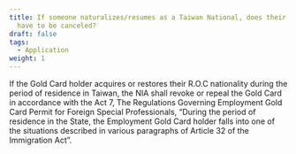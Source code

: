 ```yaml
---
title: If someone naturalizes/resumes as a Taiwan National, does their Gold Card
  have to be canceled?
draft: false
tags:
  - Application
weight: 1
---
```

If the Gold Card holder acquires or restores their R.O.C nationality during the period of residence in Taiwan, the NIA shall revoke or repeal the Gold Card in accordance with the Act 7, The Regulations Governing Employment Gold Card Permit for Foreign Special Professionals, “During the period of residence in the State, the Employment Gold Card holder falls into one of the situations described in various paragraphs of Article 32 of the Immigration Act”.